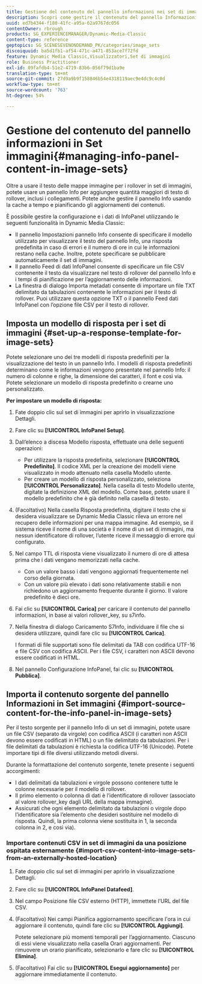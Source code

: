 ```yaml
---
title: Gestione del contenuto del pannello informazioni nei set di immagini
description: Scopri come gestire il contenuto del pannello Informazioni nei set di immagini.
uuid: ed7b4344-f180-41fc-a95a-62a9767dc056
contentOwner: rbrough
products: SG_EXPERIENCEMANAGER/Dynamic-Media-Classic
content-type: reference
geptopics: SG_SCENESEVENONDEMAND_PK/categories/image_sets
discoiquuid: ba5d1fb1-af54-471c-a471-853ace7f72fd
feature: Dynamic Media Classic,Visualizzatori,Set di immagini
role: Business Practitioner
exl-id: 09fafdb4-51e2-4719-83b6-056f79d1ba9e
translation-type: tm+mt
source-git-commit: 27d9a9b9f158846b54e4318119aec9e4dc9c4c0d
workflow-type: tm+mt
source-wordcount: '763'
ht-degree: 54%

---
```


# Gestione del contenuto del pannello informazioni in Set immagini{#managing-info-panel-content-in-image-sets}

Oltre a usare il testo delle mappe immagine per i rollover in set di immagini, potete usare un pannello Info per aggiungere quantità maggiori di testo di rollover, inclusi i collegamenti. Potete anche gestire il pannello Info usando la cache a tempo e pianificando gli aggiornamenti dei contenuti.

È possibile gestire la configurazione e i dati di InfoPanel utilizzando le seguenti funzionalità in Dynamic Media Classic:

* Il pannello Impostazioni pannello Info consente di specificare il modello utilizzato per visualizzare il testo del pannello Info, una risposta predefinita in caso di errori e il numero di ore in cui le informazioni restano nella cache. Inoltre, potete specificare se pubblicare automaticamente il set di immagini.
* Il pannello Feed di dati InfoPanel consente di specificare un file CSV contenente il testo da visualizzare nel testo di rollover del pannello Info e i tempi di pianificazione per l’aggiornamento delle informazioni.
* La finestra di dialogo Importa metadati consente di importare un file TXT delimitato da tabulazioni contenente le informazioni per il testo di rollover. Puoi utilizzare questa opzione TXT o il pannello Feed dati InfoPanel con l’opzione file CSV per il testo di rollover.

## Imposta un modello di risposta per i set di immagini {#set-up-a-response-template-for-image-sets}

Potete selezionare uno dei tre modelli di risposta predefiniti per la visualizzazione del testo in un pannello Info. I modelli di risposta predefiniti determinano come le informazioni vengono presentate nel pannello Info: il numero di colonne e righe, la dimensione dei caratteri, il font e così via. Potete selezionare un modello di risposta predefinito o crearne uno personalizzato.

**Per impostare un modello di risposta:**

1. Fate doppio clic sul set di immagini per aprirlo in visualizzazione Dettagli.
1. Fare clic su **[!UICONTROL InfoPanel Setup]**.
1. Dall’elenco a discesa Modello risposta, effettuate una delle seguenti operazioni:

   * Per utilizzare la risposta predefinita, selezionare **[!UICONTROL Predefinito]**. Il codice XML per la creazione dei modelli viene visualizzato in modo attenuato nella casella Modello utente.
   * Per creare un modello di risposta personalizzato, seleziona **[!UICONTROL Personalizzato]**. Nella casella di testo Modello utente, digitate la definizione XML del modello. Come base, potete usare il modello predefinito che è già definito nella casella di testo.

1. (Facoltativo) Nella casella Risposta predefinita, digitare il testo che si desidera visualizzare se Dynamic Media Classic rileva un errore nel recupero delle informazioni per una mappa immagine. Ad esempio, se il sistema riceve il nome di una società e il nome di un set di immagini, ma nessun identificatore di rollover, l’utente riceve il messaggio di errore qui configurato.
1. Nel campo TTL di risposta viene visualizzato il numero di ore di attesa prima che i dati vengano memorizzati nella cache.

   * Con un valore basso i dati vengono aggiornati frequentemente nel corso della giornata.
   * Con un valore più elevato i dati sono relativamente stabili e non richiedono un aggiornamento frequente durante il giorno. Il valore predefinito è dieci ore.

1. Fai clic su **[!UICONTROL Carica]** per caricare il contenuto del pannello informazioni, in base ai valori rollover_key, su s7info.
1. Nella finestra di dialogo Caricamento S7Info, individuare il file che si desidera utilizzare, quindi fare clic su **[!UICONTROL Carica]**.

   I formati di file supportati sono file delimitati da TAB con codifica UTF-16 e file CSV con codifica ASCII. Per i file CSV, i caratteri non ASCII devono essere codificati in HTML.

1. Nel pannello Configurazione InfoPanel, fai clic su **[!UICONTROL Pubblica]**.

## Importa il contenuto sorgente del pannello Informazioni in Set immagini {#import-source-content-for-the-info-panel-in-image-sets}

Per il testo sorgente per il pannello Info di un set di immagini, potete usare un file CSV (separato da virgole) con codifica ASCII (i caratteri non ASCII devono essere codificati in HTML) o un file delimitato da tabulazioni. Per i file delimitati da tabulazioni è richiesta la codifica UTF-16 (Unicode). Potete importare tipi di file diversi utilizzando metodi diversi.

Durante la formattazione del contenuto sorgente, tenete presente i seguenti accorgimenti:

* I dati delimitati da tabulazioni e virgole possono contenere tutte le colonne necessarie per il modello di rollover.
* Il primo elemento o colonna di dati è l’identificatore di rollover (associato al valore rollover_key dagli URL della mappa immagine).
* Assicurati che ogni elemento delimitato da tabulazioni o virgole dopo l’identificatore sia l’elemento che desideri sostituire nel modello di risposta. Quindi, la prima colonna viene sostituita in $1$, la seconda colonna in $2$, e così via).

### Importare contenuti CSV in set di immagini da una posizione ospitata esternamente {#import-csv-content-into-image-sets-from-an-externally-hosted-location}

1. Fate doppio clic sul set di immagini per aprirlo in visualizzazione Dettagli.
1. Fare clic su **[!UICONTROL InfoPanel Datafeed]**.
1. Nel campo Posizione file CSV esterno (HTTP), immettete l’URL del file CSV.
1. (Facoltativo) Nei campi Pianifica aggiornamento specificare l&#39;ora in cui aggiornare il contenuto, quindi fare clic su **[!UICONTROL Aggiungi]**.

   Potete selezionare più momenti temporali per l’aggiornamento. Ciascuno di essi viene visualizzato nella casella Orari aggiornamenti. Per rimuovere un orario pianificato, selezionarlo e fare clic su **[!UICONTROL Elimina]**.

1. (Facoltativo) Fai clic su **[!UICONTROL Esegui aggiornamento]** per aggiornare immediatamente il contenuto.
